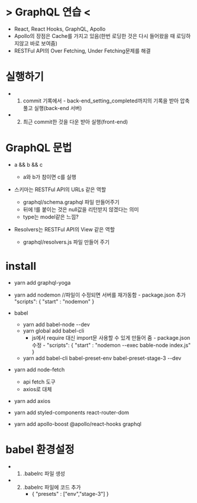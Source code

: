 # > GraphQL 연습 <

- React, React Hooks, GraphQL, Apollo
- Apollo의 장점은 Cache를 가지고 있음(한번 로딩한 것은 다시 들어왔을 때 로딩하지않고 바로 보여줌)
- RESTFul API의 Over Fetching, Under Fetching문제를 해결

# 실행하기

- 1. commit 기록에서 - back-end_setting_completed까지의 기록을 받아 압축풀고 실행(back-end 서버)
- 2. 최근 commit한 것을 다운 받아 실행(front-end)

# GraphQL 문법

- a && b && c

  - a와 b가 참이면 c를 실행

* 스키마는 RESTFul API의 URLs 같은 역할

  - graphql/schema.graphql 파일 만들어주기
  - 뒤에 !를 붙이는 것은 null값을 리턴받지 않겠다는 의미
  - type는 model같은 느낌?

* Resolvers는 RESTFul API의 View 같은 역할
  - graphql/resolvers.js 파일 만들어 주기

# install

- yarn add graphql-yoga
- yarn add nodemon //파일이 수정되면 서버를 재가동함 - package.json 추가
  "scripts": {
  "start" : "nodemon"
  }
- babel

  - yarn add babel-node --dev
  - yarn global add babel-cli
    - js에서 require 대신 import문 사용할 수 있게 만들어 줌 - package.json 수정 - "scripts": {
      "start" : "nodemon --exec bable-node index.js"
      }
  - yarn add babel-cli babel-preset-env babel-preset-stage-3 --dev

- yarn add node-fetch
  - api fetch 도구
  - axios로 대체
- yarn add axios

- yarn add styled-components react-router-dom
- yarn add apollo-boost @apollo/react-hooks graphql

# babel 환경설정

- 1. .babelrc 파일 생성
- 2. .babelrc 파일에 코드 추가
     - {
       "presets" : ["env","stage-3"]
       }
